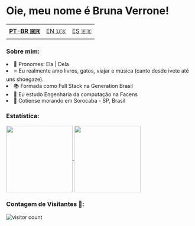 # Oie, meu nome é Bruna Verrone! 

<table>
    <td height="40px">
      <b>
        <a href="Readme.md">PT-BR 🇧🇷</a>
      </b>
    </td>
    <td height="40px">
      <a href="readme-en.md">EN 🇺🇸</a>
    </td>
    <td height="40px">
      <a href="readme-es.md">ES 🇪🇸</a>
    </td>
</table>

### Sobre mim: 
 <li>👩 Pronomes: Ela | Dela</li>
 <li>⭐ Eu realmente amo livros, gatos, viajar e música (canto desde ivete até uns shoegaze).</li>
 <li>📚 Formada como Full Stack na Generation Brasil </li>
 <li>📖 Eu estudo Engenharia da computação na Facens </li> 
 <li>📍 Cotiense morando em Sorocaba - SP, Brasil</li>

### Estatística: 
<a href="https://github.com/verronebrunaa/github-readme-stats">
  <img height=180 align="center" src="https://github-readme-stats.vercel.app/api?username=verronebrunaa&theme=synthwave" />
</a>
<a href="https://github.com/verronebrunaa/convoychat">
  <img height=180 align="center" src="https://github-readme-stats.vercel.app/api/top-langs?username=verronebruna&layout=compact&theme=synthwave&langs_count=8&card_width=420" />
</a>

### Contagem de Visitantes 💜:
<img src="https://profile-counter.glitch.me/{verronebrunaa}/count.svg" alt="visitor count" /></p>
